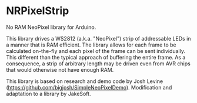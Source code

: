 # NRPixelStrip
No RAM NeoPixel library for Arduino. 

This library drives a WS2812 (a.k.a. "NeoPixel") strip of addressable LEDs in a manner that is RAM efficient. The library allows for each frame to be calculated on-the-fly and each pixel of the frame can be sent individually. This different than the typical approach of buffering the entire frame. As a consequence, a strip of arbitrary length may be driven even from AVR chips that would otherwise not have enough RAM.

This library is based on research and demo code by Josh Levine (https://github.com/bigjosh/SimpleNeoPixelDemo). Modification and adaptation to a library by JakeSoft.

